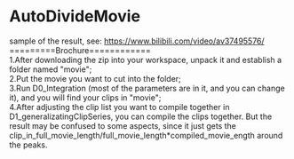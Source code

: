 # AutoDivideMovie
  sample of the result, see: https://www.bilibili.com/video/av37495576/<br /> 
  =========Brochure============<br /> 
  1.After downloading the zip into your workspace, unpack it and establish a folder named "movie";<br /> 
  2.Put the movie you want to cut into the folder;<br /> 
  3.Run D0_Integration (most of the parameters are in it, and you can change it), and you will find your clips in "movie";<br /> 
  4.After adjusting the clip list you want to compile together in D1_generalizatingClipSeries, you can compile the clips together. But the result may be confused to some aspects, since it just gets the clip_in_full_movie_length/full_movie_length\*compiled_movie_ength around the peaks.
